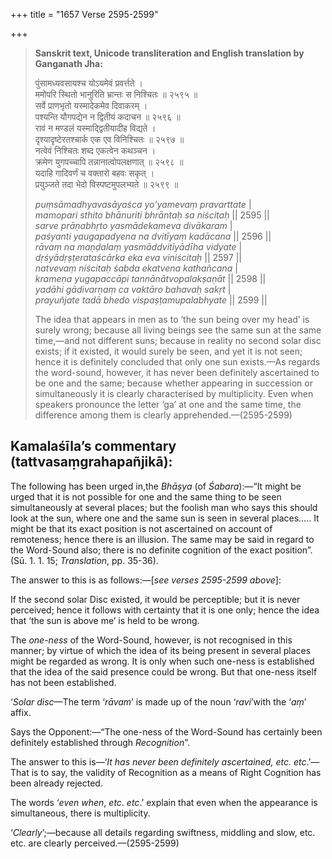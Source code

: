 +++
title = "1657 Verse 2595-2599"

+++
> **Sanskrit text, Unicode transliteration and English translation by Ganganath Jha:** 
>
> पुंसामध्यवसायश्च योऽयमेवं प्रवर्त्तते ।  
> ममोपरि स्थितो भानुरिति भ्रान्तः स निश्चितः ॥ २५९५ ॥  
> सर्वे प्राणभृतो यस्मादेकमेव दिवाकरम् ।  
> पश्यन्ति यौगपद्येन न द्वितीयं कदाचन ॥ २५९६ ॥  
> रावं न मण्डलं यस्माद्द्वितीयादीह विद्यते ।  
> दृश्यादृष्टेरतश्चार्क एक एव विनिश्चितः ॥ २५९७ ॥  
> नत्वेवं निश्चितः शब्द एकत्वेन कथञ्चन ।  
> क्रमेण युगपच्चापि तन्नानात्वोपलक्षणात् ॥ २५९८ ॥  
> यदाहि गादिवर्णं च वक्तारो बहवः सकृत् ।  
> प्रयुञ्जते तदा भेदो विस्पष्टमुपलभ्यते ॥ २५९९ ॥ 
>
> *puṃsāmadhyavasāyaśca yo'yamevaṃ pravarttate* \|  
> *mamopari sthito bhānuriti bhrāntaḥ sa niścitaḥ* \|\| 2595 \|\|  
> *sarve prāṇabhṛto yasmādekameva divākaram* \|  
> *paśyanti yaugapadyena na dvitīyaṃ kadācana* \|\| 2596 \|\|  
> *rāvaṃ na maṇḍalaṃ yasmāddvitīyādīha vidyate* \|  
> *dṛśyādṛṣṭerataścārka eka eva viniścitaḥ* \|\| 2597 \|\|  
> *natvevaṃ niścitaḥ śabda ekatvena kathañcana* \|  
> *krameṇa yugapaccāpi tannānātvopalakṣaṇāt* \|\| 2598 \|\|  
> *yadāhi gādivarṇaṃ ca vaktāro bahavaḥ sakṛt* \|  
> *prayuñjate tadā bhedo vispaṣṭamupalabhyate* \|\| 2599 \|\| 
>
> The idea that appears in men as to ‘the sun being over my head’ is surely wrong; because all living beings see the same sun at the same time,—and not different suns; because in reality no second solar disc exists; if it existed, it would surely be seen, and yet it is not seen; hence it is definitely concluded that only one sun exists.—As regards the word-sound, however, it has never been definitely ascertained to be one and the same; because whether appearing in succession or simultaneously it is clearly characterised by multiplicity. Even when speakers pronounce the letter ‘ga’ at one and the same time, the difference among them is clearly apprehended.—(2595-2599)



## Kamalaśīla’s commentary (tattvasaṃgrahapañjikā):

The following has been urged in,the *Bhāṣya* (of *Śabara*):—“It might be urged that it is not possible for one and the same thing to be seen simultaneously at several places; but the foolish man who says this should look at the sun, where one and the same sun is seen in several places..... It might be that its exact position is not ascertained on account of remoteness; hence there is an illusion. The same may be said in regard to the Word-Sound also; there is no definite cognition of the exact position”. (Sū. 1. 1. 15; *Translation*, pp. 35-36).

The answer to this is as follows:—[*see verses 2595-2599 above*]:

If the second solar Disc existed, it would be perceptible; but it is never perceived; hence it follows with certainty that it is one only; hence the idea that ‘the sun is above me’ is held to be wrong.

The *one-ness* of the Word-Sound, however, is not recognised in this manner; by virtue of which the idea of its being present in several places might be regarded as wrong. It is only when such one-ness is established that the idea of the said presence could be wrong. But that one-ness itself has not been established.

‘*Solar disc*—The term ‘*rāvam*’ is made up of the noun ‘*ravi*’with the ‘*aṃ*’ affix.

Says the Opponent:—“The one-ness of the Word-Sound has certainly been definitely established through *Recognition*”.

The answer to this is—‘*It has never been definitely ascertained, etc. etc*.’—That is to say, the validity of Recognition as a means of Right Cognition has been already rejected.

The words ‘*even when*, *etc*. *etc*.’ explain that even when the appearance is simultaneous, there is multiplicity.

‘*Clearly*’;—because all details regarding swiftness, middling and slow, etc. etc. are clearly perceived.—(2595-2599)


